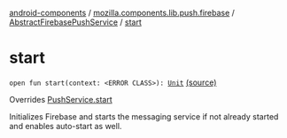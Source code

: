 [android-components](../../index.md) / [mozilla.components.lib.push.firebase](../index.md) / [AbstractFirebasePushService](index.md) / [start](./start.md)

# start

`open fun start(context: <ERROR CLASS>): `[`Unit`](https://kotlinlang.org/api/latest/jvm/stdlib/kotlin/-unit/index.html) [(source)](https://github.com/mozilla-mobile/android-components/blob/master/components/lib/push-firebase/src/main/java/mozilla/components/lib/push/firebase/AbstractFirebasePushService.kt#L40)

Overrides [PushService.start](../../mozilla.components.concept.push/-push-service/start.md)

Initializes Firebase and starts the messaging service if not already started and enables auto-start as well.

